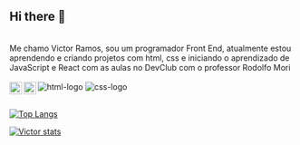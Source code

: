 ## Hi there 👋
<br>
Me chamo Victor Ramos, sou um programador Front End, atualmente estou aprendendo e criando projetos com html, css e iniciando o aprendizado de JavaScript e React com as aulas no DevClub com o professor Rodolfo Mori
<br>
<br>
<img src="https://img.shields.io/badge/HTML5-E34F26?style=for-the-badge&logo=html5&logoColor=white" alt="html-logo">


<img src="https://img.shields.io/badge/CSS3-1572B6?style=for-the-badge&logo=css3&logoColor=white" alt="css-logo" /> 

<a href="www.linkedin.com/in/victorramosdarocha">
<img align="left" alt="LinkedIn" width="22px" src="https://camo.githubusercontent.com/70a7364e4cab5012925da3ac158a64a992e400152b366dbb71b90fef4b4a1264/68747470733a2f2f63646e2e6a7364656c6976722e6e65742f6e706d2f73696d706c652d69636f6e734076332f69636f6e732f6c696e6b6564696e2e737667" data-canonical-src="https://cdn.jsdelivr.net/npm/simple-icons@v3/icons/linkedin.svg" style="max-width: 100%;">
</a>

<a href="https://www.instagram.com/vitinhoo_ramoos?igsh=MThidHl5dTEwcWMzZQ%3D%3D&utm_source=qr">
<img align="left" alt="ícone do instagram uma câmera dentro de um quadrado" width="22px" src="https://camo.githubusercontent.com/cd6de81833b9d2f409fda7041274601ec15a3de2004ae99a4a8c021d552bc823/68747470733a2f2f63646e2e6a7364656c6976722e6e65742f6e706d2f73696d706c652d69636f6e734076332f69636f6e732f696e7374616772616d2e737667" data-canonical-src="https://cdn.jsdelivr.net/npm/simple-icons@v3/icons/instagram.svg" style="max-width: 100%;">
</a>

<br>
<br>

[![Top Langs](https://github-readme-stats.vercel.app/api/top-langs/?username=VictorRamosr)](https://github.com/anuraghazra/github-readme-stats)

[![Victor stats](https://github-readme-stats.vercel.app/api?username=VictorRamosr)](https://github.com/anuraghazr/github-readme-stats)


